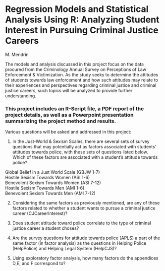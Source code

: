 
# Regression Models and Statistical Analysis Using R: Analyzing Student Interest in Pursuing Criminal Justice Careers
M. Mendrin

The models and analysis discussed in this project focus on the data procured from the Criminology Annual Survey on Perceptions of Law Enforcement & Victimization.  As the study seeks to determine the attitudes of students towards law enforcement and how such attitudes may relate to their experiences and perspectives regarding criminal justice and criminal justice careers, such topics will be analyzed to provide further understanding.

### This project includes an R-Script file, a PDF report of the project details, as well as a Powerpoint presentation summarizing the project method and results.

Various questions will be asked and addressed in this project: 

1) In the Just-World & Sexism Scales, there are several sets of survey questions that may potentially act as factors associated with students’ attitudes towards police, with these sets of questions listed below. Which of these factors are associated with a student’s attitude towards police?

Global Belief in a Just World Scale (GBJW 1-7) <br />
Hostile Sexism Towards Women (ASI 1-6) <br />
Benevolent Sexism Towards Women (ASI 7-12) <br />
Hostile Sexism Towards Men (AMI 1-6) <br />
Benevolent Sexism Towards Men (AMI 7-12) <br />

2) Considering the same factors as previously mentioned, are any of these factors related to whether a student wants to pursue a criminal justice career (CJCareerInterest)?

3) Does student attitude toward police correlate to the type of criminal justice career a student choses?

4) Are the survey questions for attitude towards police (APLS) a part of the same factor (in factor analysis) as the questions in Helping Police (HelpPolice) and Helping Legal System (HelpCJS)? 

5) Using exploratory factor analysis, how many factors do the appendices D,E, and F correspond to?

